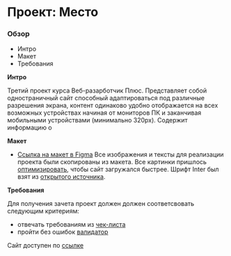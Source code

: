 # Проект: Место

### Обзор

* Интро
* Макет
* Требования

**Интро**

Третий проект курса Веб-разарботчик Плюс. Представляет собой одностраничный сайт способный адаптироваться под различные разрешения экрана, контент одинаково удобно отображается на всех возможных устройствах начиная от мониторов ПК и заканчивая мобильными устройствами (минимально 320px).
Содержит информацию о 

**Макет**

* [Ссылка на макет в Figma](https://www.figma.com/file/2cn9N9jSkmxD84oJik7xL7/JavaScript.-Sprint-4?node-id=0%3A1)
Все изображения и тексты для реализации проекта были скопированы из макета. Все картинки пришлось [оптимизировать](https://tinypng.com/), чтобы сайт загружался быстрее.
Шрифт Inter был взят из [открытого источника](https://rsms.me/inter/).

**Требования**

Для получения зачета проект должен должен соответсвовать следующим критериям:

- отвечать требованиям из [чек-листа](https://code.s3.yandex.net/web-developer/checklists-pdf/web-plus/checklist-3.pdf)
- пройти без ошибок [валидатор](https://validator.w3.org/nu/#file)


Сайт доступен по [ссылке](https://vasyankin-alexander-henchfiend.github.io/mesto-project/index.html)
